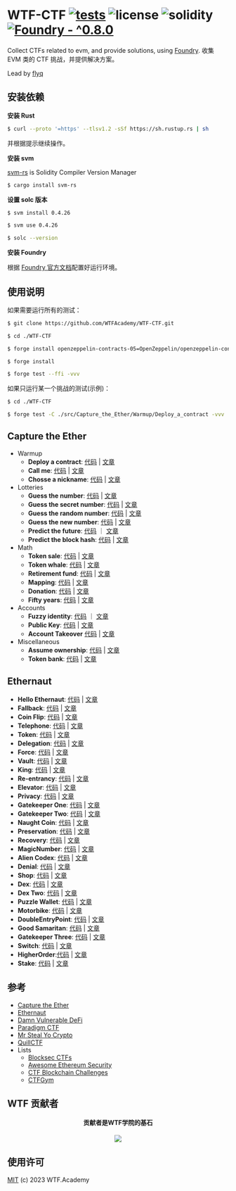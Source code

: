 # WTF-CTF [![tests](https://github.com/WTFAcademy/WTF-CTF/actions/workflows/ci.yml/badge.svg?label=tests)](https://github.com/WTFAcademy/WTF-CTF/actions/workflows/ci.yml) ![license](https://img.shields.io/github/license/WTFAcademy/WTF-CTF?label=license) ![solidity](https://img.shields.io/badge/solidity-^0.8.19-green) [![Foundry - ^0.8.0](https://img.shields.io/static/v1?label=Foundry&message=^0.8.0&color=black&logo=ethereum&logoColor=white)](https://book.getfoundry.sh/)


Collect CTFs related to evm, and provide solutions, using [Foundry](https://book.getfoundry.sh/). 收集 EVM 类的 CTF 挑战，并提供解决方案。

Lead by [flyq](https://github.com/flyq)

## 安装依赖


**安装 Rust**

```sh
$ curl --proto '=https' --tlsv1.2 -sSf https://sh.rustup.rs | sh
```
并根据提示继续操作。

**安装 svm**

[svm-rs](https://github.com/roynalnaruto/svm-rs) is Solidity Compiler Version Manager

```sh
$ cargo install svm-rs
```

**设置 solc 版本**
```sh
$ svm install 0.4.26

$ svm use 0.4.26

$ solc --version
```

**安装 Foundry**

根据 [Foundry 官方文档](https://getfoundry.sh/)配置好运行环境。

## 使用说明

如果需要运行所有的测试：
```sh
$ git clone https://github.com/WTFAcademy/WTF-CTF.git

$ cd ./WTF-CTF

$ forge install openzeppelin-contracts-05=OpenZeppelin/openzeppelin-contracts@v2.5.0 openzeppelin-contracts-06=OpenZeppelin/openzeppelin-contracts@v3.4.0 openzeppelin-contracts-08=OpenZeppelin/openzeppelin-contracts@v4.8.3

$ forge install

$ forge test --ffi -vvv 
```

如果只运行某一个挑战的测试(示例)：
```sh
$ cd ./WTF-CTF

$ forge test -C ./src/Capture_the_Ether/Warmup/Deploy_a_contract -vvv
```

## Capture the Ether

- Warmup
  - **Deploy a contract**: [代码](./src/Capture_the_Ether/Warmup/Deploy_a_contract/DeployChallenge.s.sol) | [文章](./src/Capture_the_Ether/Warmup/Deploy_a_contract/README.md)
  - **Call me**: [代码](./src/Capture_the_Ether/Warmup/Call_me/CallMeChallenge.t.sol) | [文章](./src/Capture_the_Ether/Warmup/Call_me/README.md)
  - **Chosse a nickname**: [代码](./src/Capture_the_Ether/Warmup/Choose_a_nickname/NicknameChallenge.t.sol) | [文章](./src/Capture_the_Ether/Warmup/Choose_a_nickname/README.md)
- Lotteries
  - **Guess the number**: [代码](./src/Capture_the_Ether/Lotteries/Guess_the_number/GuessTheNumberChallenge.t.sol) | [文章](./src/Capture_the_Ether/Lotteries/Guess_the_number/README.md)
  - **Guess the secret number**: [代码](./src/Capture_the_Ether/Lotteries/Guess_the_secret_number/GuessTheSecretNumberChallenge.t.sol) | [文章](./src/Capture_the_Ether/Lotteries/Guess_the_secret_number/README.md)
  - **Guess the random number**: [代码](./src/Capture_the_Ether/Lotteries/Guess_the_random_number/GuessTheRandomNumberChallenge.t.sol) | [文章](./src/Capture_the_Ether/Lotteries/Guess_the_random_number/README.md)
  - **Guess the new number**: [代码](./src/Capture_the_Ether/Lotteries/Guess_the_new_number/Attacker.sol) | [文章](./src/Capture_the_Ether/Lotteries/Guess_the_new_number/README.md)
  - **Predict the future**: [代码](./src/Capture_the_Ether/Lotteries/Predict_the_future/Attacker.sol) ｜ [文章](./src/Capture_the_Ether/Lotteries/Predict_the_future/README.md)
  - **Predict the block hash**: [代码](./src/Capture_the_Ether/Lotteries/Predict_the_block_hash/PredictTheBlockHashChallenge.t.sol) | [文章](./src/Capture_the_Ether/Lotteries/Predict_the_block_hash/README.md)
- Math
  - **Token sale**: [代码](./src/Capture_the_Ether/Math/Token_sale/TokenSaleChallenge.t.sol) | [文章](./src/Capture_the_Ether/Math/Token_sale/README.md)
  - **Token whale**: [代码](./src/Capture_the_Ether/Math/Token_whale/TokenWhaleChallenge.t.sol) | [文章](./src/Capture_the_Ether/Math/Token_whale/README.md)
  - **Retirement fund**: [代码](./src/Capture_the_Ether/Math/Retirement_fund/RetirementFundChallenge.t.sol) | [文章](./src/Capture_the_Ether/Math/Retirement_fund/README.md)
  - **Mapping**: [代码](./src/Capture_the_Ether/Math/Mapping/MappingChallenge.t.sol) | [文章](./src/Capture_the_Ether/Math/Mapping/README.md)
  - **Donation**: [代码](./src/Capture_the_Ether/Math/Donation/DonationChallenge.t.sol) | [文章](./src/Capture_the_Ether/Math/Donation/README.md)
  - **Fifty years**: [代码](./src/Capture_the_Ether/Math/Fifty_years/FiftyYearsChallenge.t.sol) | [文章](./src/Capture_the_Ether/Math/Fifty_years/README.md)
- Accounts
  - **Fuzzy identity**: [代码](./src/Capture_the_Ether/Accounts/Fuzzy_identity/FuzzyIdentityChallenge.t.sol) ｜ [文章](./src/Capture_the_Ether/Accounts/Fuzzy_identity/README.md)
  - **Public Key**: [代码](./src/Capture_the_Ether/Accounts/Public_Key/PublicKeyChallenge.t.sol) | [文章](./src/Capture_the_Ether/Accounts/Public_Key/README.md)
  - **Account Takeover** [代码](./src/Capture_the_Ether/Accounts/Account_Takeover/AccountTakeoverChallenge.t.sol) | [文章](./src/Capture_the_Ether/Accounts/Account_Takeover/README.md)
- Miscellaneous
  - **Assume ownership**: [代码](./src/Capture_the_Ether/Miscellaneous/Assume_ownership/AssumeOwnershipChallenge.t.sol) | [文章](./src/Capture_the_Ether/Miscellaneous/Assume_ownership/README.md)
  - **Token bank**: [代码](./src/Capture_the_Ether/Miscellaneous/Token_bank/TokenBankChallenge.t.sol) | [文章](./src/Capture_the_Ether/Miscellaneous/Token_bank/README.md)

## Ethernaut

- **Hello Ethernaut**: [代码](./src/Ethernaut/Hello_Ethernaut/Instance.t.sol) | [文章](./src/Ethernaut/Hello_Ethernaut/README.md)
- **Fallback**: [代码](./src/Ethernaut/Fallback/Fallback.t.sol) | [文章](./src/Ethernaut/Fallback/README.md)
- **Coin Flip**: [代码](./src/Ethernaut/Coin_Flip/CoinFlip.t.sol) |  [文章](./src/Ethernaut/Coin_Flip/README.md)
- **Telephone**: [代码](./src/Ethernaut/Telephone/Telephone.t.sol) |  [文章](./src/Ethernaut/Telephone/README.md)
- **Token**: [代码](./src/Ethernaut/Token/Token.t.sol) |  [文章](./src/Ethernaut/Token/README.md)
- **Delegation**: [代码](./src/Ethernaut/Delegation/Delegation.t.sol) |  [文章](./src/Ethernaut/Delegation/README.md)
- **Force**: [代码](./src/Ethernaut/Force/Force.t.sol) |  [文章](./src/Ethernaut/Force/README.md)
- **Vault**: [代码](./src/Ethernaut/Vault/Vault.t.sol) |  [文章](./src/Ethernaut/Vault/README.md)
- **King**: [代码](./src/Ethernaut/King/King.t.sol) |  [文章](./src/Ethernaut/King/README.md)
- **Re-entrancy**: [代码](./src/Ethernaut/Re-entrancy/Reentrance.t.sol) |  [文章](./src/Ethernaut/Re-entrancy/README.md)
- **Elevator**: [代码](./src/Ethernaut/Elevator/Elevator.t.sol) |  [文章](./src/Ethernaut/Elevator/README.md)
- **Privacy**: [代码](./src/Ethernaut/Privacy/Privacy.t.sol) |  [文章](./src/Ethernaut/Privacy/README.md)
- **Gatekeeper One**: [代码](./src/Ethernaut/Gatekeeper_One/GatekeeperOne.t.sol) | [文章](./src/Ethernaut/Gatekeeper_One/README.md)
- **Gatekeeper Two**: [代码](./src/Ethernaut/Gatekeeper_Two/GatekeeperTwo.t.sol) |  [文章](./src/Ethernaut/Gatekeeper_Two/README.md)
- **Naught Coin**: [代码](./src/Ethernaut/Naught_Coin/NaughtCoin.t.sol) |  [文章](./src/Ethernaut/Naught_Coin/README.md)
- **Preservation**: [代码](./src/Ethernaut/Preservation/Preservation.t.sol) |  [文章](./src/Ethernaut/Preservation/README.md)
- **Recovery**: [代码](./src/Ethernaut/Recovery/Recovery.t.sol) |  [文章](./src/Ethernaut/Recovery/README.md)
- **MagicNumber**: [代码](./src/Ethernaut/MagicNumber/MagicNum.t.sol) |  [文章](./src/Ethernaut/MagicNumber/README.md)
- **Alien Codex**: [代码](./src/Ethernaut/Alien_Codex/AlienCodex.t.sol) |  [文章](./src/Ethernaut/Alien_Codex/README.md)
- **Denial**: [代码](./src/Ethernaut/Denial/Denial.t.sol) | [文章](./src/Ethernaut/Denial/README.md)
- **Shop**: [代码](./src/Ethernaut/Shop/Shop.t.sol) |  [文章](./src/Ethernaut/Shop/README.md)
- **Dex**: [代码](./src/Ethernaut/Dex/Dex.t.sol) |  [文章](./src/Ethernaut/Dex/README.md)
- **Dex Two**: [代码](./src/Ethernaut/Dex_Two/DexTwo.t.sol) | [文章](./src/Ethernaut/Dex_Two/README.md)
- **Puzzle Wallet**: [代码](./src/Ethernaut/Puzzle_Wallet/PuzzleWallet.t.sol) |  [文章](./src/Ethernaut/Puzzle_Wallet/README.md)
- **Motorbike**: [代码](./src/Ethernaut/Motorbike/Motorbike.t.sol) |  [文章](./src/Ethernaut/Motorbike/README.md)
- **DoubleEntryPoint**: [代码](./src/Ethernaut/DoubleEntryPoint/DoubleEntryPoint.t.sol) |  [文章](./src/Ethernaut/DoubleEntryPoint/README.md)
- **Good Samaritan**: [代码](./src/Ethernaut/Good_Samaritan/GoodSamaritan.t.sol) |  [文章](./src/Ethernaut/Good_Samaritan/README.md)
- **Gatekeeper Three**: [代码](./src/Ethernaut/Gatekeeper_Three/GatekeeperThree.t.sol) |  [文章](./src/Ethernaut/Gatekeeper_Three/README.md)
- **Switch**: [代码](./src/Ethernaut/Switch/Switch.t.sol) | [文章](./src/Ethernaut/Switch/README.md)
- **HigherOrder**:[代码](./src/Ethernaut/HigherOrder/HigherOrder.t.sol) | [文章](./src/Ethernaut/HigherOrder/README.md)
- **Stake**: [代码](./src/Ethernaut/Stake/Stake.t.sol) | [文章](./src/Ethernaut/Stake/README.md)

## 参考

* [Capture the Ether](https://capturetheether.com/)
* [Ethernaut](https://ethernaut.openzeppelin.com/)
* [Damn Vulnerable DeFi](https://www.damnvulnerabledefi.xyz/)
* [Paradigm CTF](https://ctf.paradigm.xyz/)
* [Mr Steal Yo Crypto](https://mrstealyocrypto.xyz/)
* [QuillCTF](https://quillctf.super.site/)
* Lists
  * [Blocksec CTFs](https://github.com/blockthreat/blocksec-ctfs)
  * [Awesome Ethereum Security](https://github.com/crytic/awesome-ethereum-security)
  * [CTF Blockchain Challenges](https://github.com/minaminao/ctf-blockchain)
  * [CTFGym](https://github.com/PumpkingWok/CTFGym)



## WTF 贡献者
<div align="center">
  <h4 align="center">
    贡献者是WTF学院的基石
  </h4>
  <a href="https://github.com/WTFAcademy/WTF-CTF/graphs/contributors">
    <img src="https://contrib.rocks/image?repo=WTFAcademy/WTF-CTF" />
  </a>
</div>

## 使用许可
[MIT](LICENSE) (c) 2023 WTF.Academy

